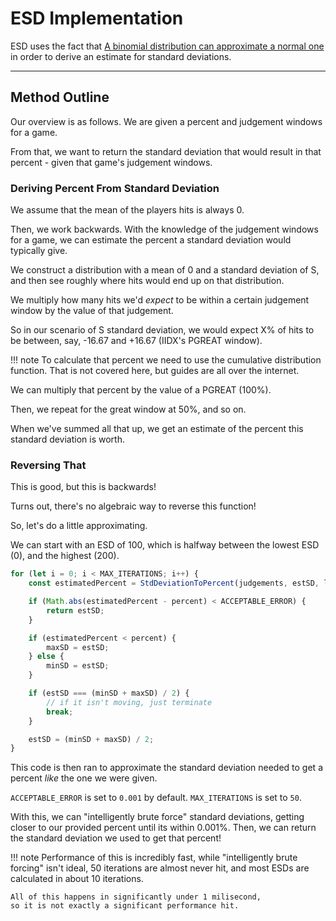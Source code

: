 # ESD Implementation

ESD uses the fact that [A binomial distribution can approximate a normal one](https://en.wikipedia.org/wiki/Central_limit_theorem) in order to derive an estimate for standard deviations.

*****

## Method Outline

Our overview is as follows. We are given a percent and
judgement windows for a game.

From that, we want to return the standard deviation that
would result in that percent - given that game's judgement
windows.

### Deriving Percent From Standard Deviation

We assume that the mean of the players hits is always 0.

Then, we work backwards. With the knowledge of
the judgement windows for a game, we can estimate the
percent a standard deviation would typically give.

We construct a distribution with a mean of 0 and a standard
deviation of S, and then see roughly where hits would
end up on that distribution.

We multiply how many hits we'd *expect* to be within a
certain judgement window by the value of that judgement.

So in our scenario of S standard deviation, we would
expect X% of hits to be between, say, -16.67 and +16.67 (IIDX's PGREAT window).

!!! note
	To calculate that percent we need to use the
	cumulative distribution function. That is not covered
	here, but guides are all over the internet.

We can multiply that percent by the value of a PGREAT (100%).

Then, we repeat for the great window at 50%, and so on.

When we've summed all that up, we get an estimate of
the percent this standard deviation is worth.

### Reversing That

This is good, but this is backwards!

Turns out, there's no algebraic way to reverse this function!

So, let's do a little approximating.

We can start with an ESD of 100, which is halfway between
the lowest ESD (0), and the highest (200).

```ts
for (let i = 0; i < MAX_ITERATIONS; i++) {
	const estimatedPercent = StdDeviationToPercent(judgements, estSD, largestValue);

	if (Math.abs(estimatedPercent - percent) < ACCEPTABLE_ERROR) {
		return estSD;
	}

	if (estimatedPercent < percent) {
		maxSD = estSD;
	} else {
		minSD = estSD;
	}

	if (estSD === (minSD + maxSD) / 2) {
		// if it isn't moving, just terminate
		break;
	}

	estSD = (minSD + maxSD) / 2;
}
```

This code is then ran to approximate the standard deviation
needed to get a percent *like* the one we were given.

`ACCEPTABLE_ERROR` is set to `0.001` by default.
`MAX_ITERATIONS` is set to `50`.

With this, we can "intelligently brute force" standard deviations,
getting closer to our provided percent until its
within 0.001%. Then, we can return the standard deviation
we used to get that percent!

!!! note
	Performance of this is incredibly fast, while
	"intelligently brute forcing" isn't ideal, 50
	iterations are almost never hit, and most ESDs
	are calculated in about 10 iterations.

	All of this happens in significantly under 1 milisecond,
	so it is not exactly a significant performance hit.
